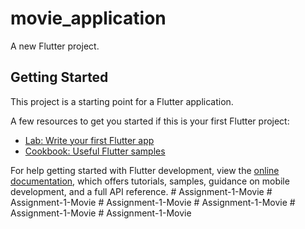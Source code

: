 # movie_application

A new Flutter project.

## Getting Started

This project is a starting point for a Flutter application.

A few resources to get you started if this is your first Flutter project:

- [Lab: Write your first Flutter app](https://docs.flutter.dev/get-started/codelab)
- [Cookbook: Useful Flutter samples](https://docs.flutter.dev/cookbook)

For help getting started with Flutter development, view the
[online documentation](https://docs.flutter.dev/), which offers tutorials,
samples, guidance on mobile development, and a full API reference.
#   A s s i g n m e n t - 1 - M o v i e  
 #   A s s i g n m e n t - 1 - M o v i e  
 #   A s s i g n m e n t - 1 - M o v i e  
 #   A s s i g n m e n t - 1 - M o v i e  
 #   A s s i g n m e n t - 1 - M o v i e  
 #   A s s i g n m e n t - 1 - M o v i e  
 